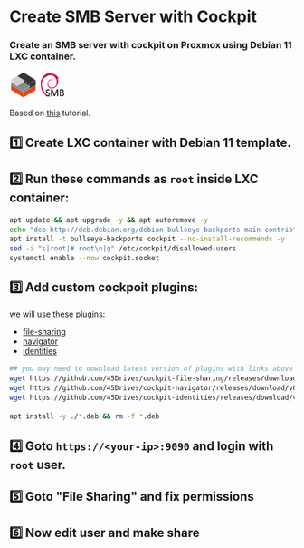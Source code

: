 # Create SMB Server with Cockpit
### Create an SMB server with cockpit on Proxmox using Debian 11 LXC container.
<img src="https://raw.githubusercontent.com/ariadata/proxmox-templates-helpers/main/static/icons/LXC.png" alt="Debian LXC" height="48" />
<img src="https://raw.githubusercontent.com/ariadata/proxmox-templates-helpers/main/static/icons/smb-debian.png" alt="SMB on Debian" height="48" />

Based on [this](https://www.youtube.com/watch?v=Hu3t8pcq8O0) tutorial.

## 1️⃣ Create LXC container with Debian 11 template.

## 2️⃣ Run these commands as `root` inside LXC container:
```sh
apt update && apt upgrade -y && apt autoremove -y
echo "deb http://deb.debian.org/debian bullseye-backports main contrib" | sudo tee -a /etc/apt/sources.list
apt install -t bullseye-backports cockpit --no-install-recommends -y
sed -i "s|root|# root\n|g" /etc/cockpit/disallowed-users
systemctl enable --now cockpit.socket
```

## 3️⃣ Add custom cockpoit plugins:
we will use these plugins:
- [file-sharing](https://github.com/45Drives/cockpit-file-sharing)
- [navigator](https://github.com/45Drives/cockpit-navigator)
- [identities](https://github.com/45Drives/cockpit-identities)
```sh
## you may need to download latest version of plugins with links above
wget https://github.com/45Drives/cockpit-file-sharing/releases/download/v3.3.1/cockpit-file-sharing_3.3.1-1focal_all.deb
wget https://github.com/45Drives/cockpit-navigator/releases/download/v0.5.10/cockpit-navigator_0.5.10-1focal_all.deb
wget https://github.com/45Drives/cockpit-identities/releases/download/v0.1.10/cockpit-identities_0.1.10-1focal_all.deb

apt install -y ./*.deb && rm -f *.deb
```

## 4️⃣ Goto `https://<your-ip>:9090` and login with `root` user.

## 5️⃣ Goto "File Sharing" and fix permissions

## 6️⃣ Now edit user and make share


